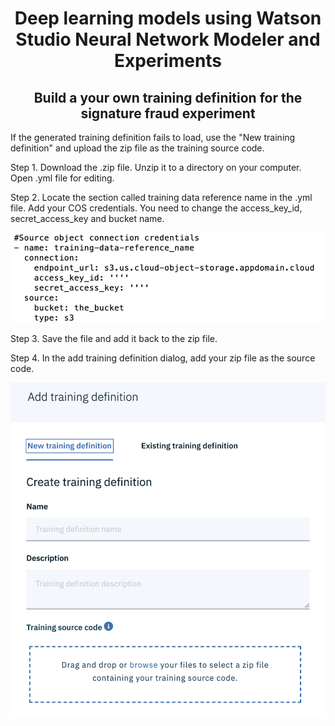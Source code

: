 # <div align="center">Deep learning models using Watson Studio Neural Network Modeler and Experiments</div>

## <div align="center">Build a your own training definition for the signature fraud experiment</div>


If the generated training definition fails to load, use the "New training definition" and upload the zip file as the training source code.

Step 1. Download the .zip file. Unzip it to a directory on your computer. Open .yml file for editing.

Step 2. Locate the section called training data reference name in the .yml file. Add your COS credentials. You need to change the access_key_id, secret_access_key and bucket name.

![](images/02.png)

Step 3. Save the file and add it back to the zip file. 

Step 4. In the add training definition dialog, add your zip file as the source code.

![](images/01.png)
